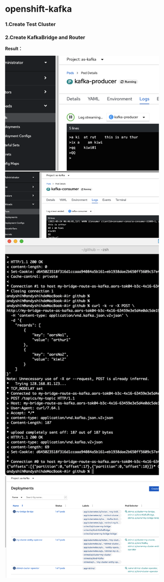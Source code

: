 # openshift-kafka

### 1.Create Test Cluster

### 2.Create KafkaBridge and Router 

 **Result：**  
 
  ![mole](https://github.com/bowwowxx/openshift-kafka/blob/main/demo01.png)   
  ![mole](https://github.com/bowwowxx/openshift-kafka/blob/main/demo02.png)  
  ![mole](https://github.com/bowwowxx/openshift-kafka/blob/main/demo03.png)
  ![mole](https://github.com/bowwowxx/openshift-kafka/blob/main/demo04.png)   
